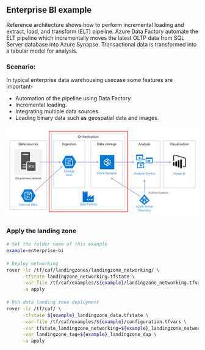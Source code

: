 ## Enterprise BI example
Reference architecture shows how to perform incremental loading and extract, load, and transform (ELT) pipeline. 
Azure Data Factory automate the ELT pipeline which incrementally moves the latest OLTP data from SQL Server database into Azure Synapse. Transactional data is transformed into a tabular model for analysis.

### Scenario:
In typical enterprise data warehousing usecase some features are important- 
* Automation of the pipeline using Data Factory
* Incremental loading.
* Integrating multiple data sources.
* Loading binary data such as geospatial data and images.

![Example Architecture](../../_images/automated-enterprise-bi.PNG)

### Apply the landing zone
```bash
# Set the folder name of this example
example=enterprise-bi

# Deploy networking
rover -lz /tf/caf/landingzones/landingzone_networking/ \
      -tfstate landingzone_networking.tfstate \
      -var-file /tf/caf/examples/${example}/landingzone_networking.tfvars \
      -a apply
	  
# Run data landing zone deployment
rover -lz /tf/caf/ \
      -tfstate ${example}_landingzone_data.tfstate \
      -var-file /tf/caf/examples/${example}/configuration.tfvars \
      -var tfstate_landingzone_networking=${example}_landingzone_networking.tfstate \
      -var landingzone_tag=${example}_landingzone_dap \
      -a apply
	  
```